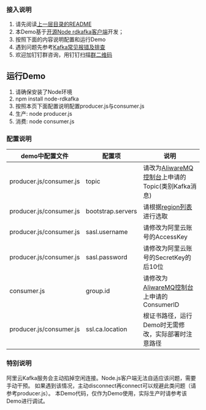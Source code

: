 ### 接入说明

1. 请先阅读[上一层目录的README](https://github.com/AliwareMQ/aliware-kafka-demos)
2. 本Demo基于[开源Node rdkafka客户端](https://github.com/Blizzard/node-rdkafka)开发；
3. 按照下面的内容说明配置和运行Demo
4. 遇到问题先参考[Kafka常见报错及排查](https://help.aliyun.com/document_detail/57058.html)
5. 欢迎加钉钉群咨询，用钉钉扫描[群二维码](http://img3.tbcdn.cn/5476e8b07b923/TB1HEQgQpXXXXbdXVXXXXXXXXXX) 

## 运行Demo
1. 请确保安装了Node环境
2. npm install node-rdkafka
9. 按照本页下面配置说明配置producer.js与consumer.js
10. 生产: node producer.js
11. 消费: node consumer.js

### 配置说明

| demo中配置文件 | 配置项 | 说明 |
| --- | --- | --- |
| producer.js/consumer.js | topic | 请改为[AliwareMQ控制台](https://help.aliyun.com/document_detail/29536.html)上申请的Topic(类别Kafka消息) |
| producer.js/consumer.js | bootstrap.servers | 请根据[region列表](https://github.com/AliwareMQ/aliware-kafka-demos)进行选取 |
| producer.js/consumer.js  | sasl.username | 请修改为阿里云账号的AccessKey |
| producer.js/consumer.js  | sasl.password | 请修改为阿里云账号的SecretKey的后10位 |
| consumer.js  | group.id | 请修改为[AliwareMQ控制台](https://help.aliyun.com/document_detail/29536.html)上申请的ConsumerID |
| producer.js/consumer.js  | ssl.ca.location | 根证书路径，运行Demo时无需修改，实际部署时注意路径 |


### 特别说明
阿里云Kafka服务会主动掐掉空闲连接。Node.js客户端无法自适应该问题，需要手动干预。
如果遇到该情况，主动disconnect再connect可以规避此类问题（请参考producer.js）。
本Demo代码，仅作为Demo使用，实际生产时请参考该Demo进行调试。








